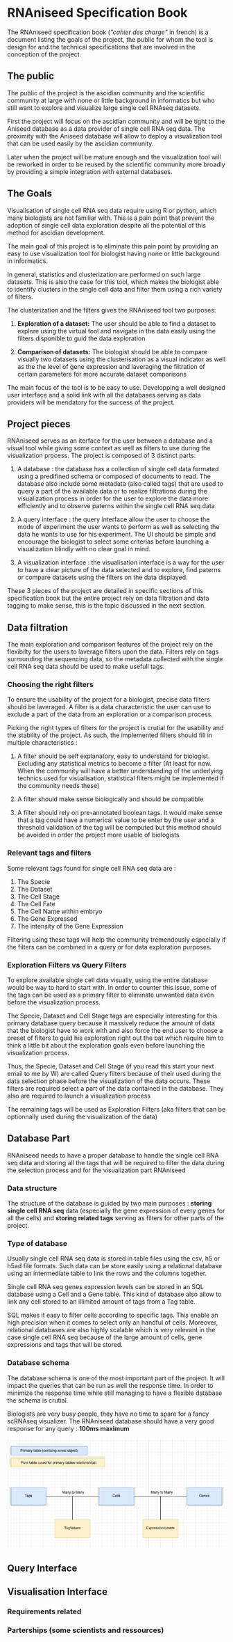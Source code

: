 # RNAniseed Specification Book

The RNAniseed specification book (*"cahier des charge"* in french) is a document listing 
the goals of the project, the public for whom the tool is design for and the technical 
specifications that are involved in the conception of the project.

## The public

The public of the project is the ascidian community and the scientific community at large 
with none or little background in informatics but who still want to explore and visualize 
large single cell RNAseq datasets. 

First the project will focus on the ascidian community and will be tight to the Aniseed 
database as a data provider of single cell RNA seq data. The proximity with the Aniseed 
database will allow to deploy a visualization tool that can be used easily by the ascidian
community. 

Later when the project will be mature enough and the visualization tool will be reworked 
in order to be reused by the scientific community more broadly by providing a simple 
integration with external databases.

## The Goals 

Visualisation of single cell RNA seq data require using R or python, which many biologists
are not familiar with. This is a pain point that prevent the adoption of single cell data 
exploration despite all the potential of this method for ascidian development. 

The main goal of this project is to eliminate this pain point by providing an easy to use 
visualization tool for biologist having none or little background in informatics.

In general, statistics and clusterization are performed on such large datasets. This is 
also the case for this tool, which makes the biologist able to identify clusters in the 
single cell data and filter them using a rich variety of filters.

The clusterization and the filters gives the RNAniseed tool two purposes: 

1. **Exploration of a dataset:** The user should be able to find a dataset to explore using 
                                 the virtual tool and navigate in the data easily using the 
                                 filters disponible to guid the data exploration

2. **Comparison of datasets:** The biologist should be able to compare visually two datasets
                               using the clusterisation as a visual indicator as well as the 
                               the level of gene expression and laveraging the filtration of 
                               certain parameters for more accurate dataset comparisons  

The main focus of the tool is to be easy to use. Developping a well designed user interface
and a solid link with all the databases serving as data providers will be mendatory for the 
success of the project.

## Project pieces 

RNAniseed serves as an iterface for the user between a database and a visual tool while 
giving some context as well as filters to use during the visualization process. The project 
is composed of 3 distinct parts: 

1. A database : the database has a collection of single cell data formated using a predifined
                schema or composed of documents to read. The database also include some 
                metadata (also called tags) that are used to query a part of the available 
                data or to realize filtrations during the visualization process in order for 
                the user to explore the data more efficiently and to observe paterns within
                the single cell RNA seq data

2. A query interface : the query interface allow the user to choose the mode of experiment 
                       the user wants to perform as well as selecting the data he wants to 
                       use for his experiment. The UI should be simple and encourage the 
                       biologist to select some criterias before launching a visualization
                       blindly with no clear goal in mind.

3. A visualization interface : the visualisation interface is a way for the user to have a 
                               clear picture of the data selected and to explore, find 
                               paterns or compare datasets using the filters on the data
                               displayed.

These 3 pieces of the project are detailed in specific sections of this specification book 
but the entire project rely on data filtration and data tagging to make sense, this is the 
topic discussed in the next section.

## Data filtration

The main exploration and comparison features of the project rely on the flexibilty for the 
users to laverage filters upon the data. Filters rely on tags surrounding the sequencing 
data, so the metadata collected with the single cell RNA seq data should be used to make 
usefull tags.

### Choosing the right filters

To ensure the usability of the project for a biologist, precise data filters should be 
laveraged. A filter is a data characteristic the user can use to exclude a part of the 
data from an exploration or a comparison process. 

Picking the right types of filters for the project is crutial for the usability and the 
stability of the project. As such, the implemented filters should fill in multiple 
characteristics : 

1. A filter should be self explanatory, easy to understand for biologist. Excluding any 
   statistical metrics to become a filter (At least for now. When the community will 
   have a better understanding of the underlying technics used for visualisation, 
   statistical filters might be implemented if the community needs these)

2. A filter should make sense biologically and should be compatible

3. A filter should rely on pre-annotated boolean tags. It would make sense that a tag
   could have a numerical value to be enter by the user and a threshold validation of 
   the tag will be computed but this method should be avoided in order the project 
   more usable of biologists

### Relevant tags and filters

Some relevant tags found for single cell RNA seq data are :

1. The Specie
2. The Dataset
3. The Cell Stage
4. The Cell Fate
5. The Cell Name within embryo
6. The Gene Expressed
7. The intensity of the Gene Expression

Filtering using these tags will help the community tremendously especially if the filters 
can be combined in a query or for data exploration purposes.

### Exploration Filters vs Query Filters

To explore available single cell data visually, using the entire database would be way to 
hard to start with. In order to counter this issue, some of the tags can be used as a 
primary filter to eliminate unwanted data even before the visualization process. 

The Specie, Dataset and Cell Stage tags are especially interesting for this primary database
query because it massively reduce the amount of data that the biologist have to work with and 
also force the end user to choose a preset of filters to guid his exploration right out the bat which require him to think a little bit about the exploration goals even before launching
the visualization process.

Thus, the Specie, Dataset and Cell Stage (if you read this start your next email to me by W) are called Query filters because of their used during the data selection phase before the visualization of the data occurs. These filters 
are required select a part of the data contained in the database. They also are required to launch a visualization process

The remaining tags will be used as Exploration Filters (aka filters that can be optionnally
used during the visualization of the data)

## Database Part

RNAniseed needs to have a proper database to handle the single cell RNA seq data and storing 
all the tags that will be required to filter the data during the selection process and for 
the visualization part RNAniseed

### Data structure 

The structure of the database is guided by two main purposes : **storing single cell RNA seq** data (especially the gene expression of every genes for all the cells) and **storing related tags** serving as filters for other parts of the project.

### Type of database

Usually single cell RNA seq data is stored in table files using the csv, h5 or h5ad file formats. Such data can be store easily using a relational database using an intermediate 
table to link the rows and the columns together.

Single cell RNA seq genes expression levels can be stored in an SQL database using a Cell and a Gene table. This kind of database also allow to link any cell stored to an illimited amount 
of tags from a Tag table. 

SQL makes it easy to filter cells according to specific tags. This enable an high precision when it comes to select only an handful of cells. Moreover, relational databases are also 
highly scalable which is very relevant in the case single cell RNA seq because of the large 
amount of cells, gene expressions and tags that will be stored.

### Database schema

The database schema is one of the most important part of the project. It will impact the queries that can be run as well the response time. In order to minimize the response time 
while still managing to have a flexible database the schema is crutial.

Biologists are very busy people, they have no time to spare for a fancy scRNAseq visualizer. The RNAniseed database should have a very good response for any query : **100ms maximum**

![](assets/specification-book/database-schema.png)




## Query Interface






## Visualisation Interface





### Requirements related

### Parterships (some scientists and ressources)